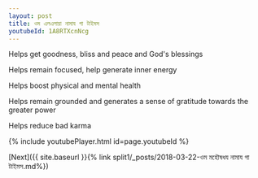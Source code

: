 ```yaml
---
layout: post
title: ওম এলএলায়া নামায গা টাইমস
youtubeId: 1A8RTXcnNcg
---
```

 
 
Helps get goodness, bliss and peace and God's blessings
 
Helps remain focused, help generate inner energy 
 
Helps boost physical and mental health 
 
Helps remain grounded and generates a sense of gratitude towards the greater power 
 
Helps reduce bad karma
 
 
 
 


{% include youtubePlayer.html id=page.youtubeId %}
 
[Next]({{ site.baseurl }}{% link  split1/_posts/2018-03-22-ওম মহৌষধয নামায গা টাইমস.md%})
 

